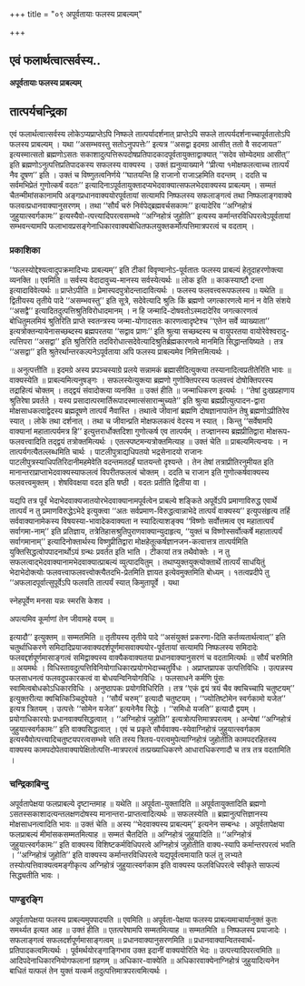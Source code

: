 +++
title = "०९ अपूर्वतायाः फलस्य प्राबल्यम्"

+++


## एवं फलार्थत्वात्सर्वस्य..

**अपूर्वतायाः फलस्य प्राबल्यम्**

## **तात्पर्यचन्द्रिका**

एवं फलार्थत्वात्सर्वस्य लोकेऽप्यप्राप्तेऽपि निष्फले तात्पर्यादर्शनात् प्राप्तेऽपि सफले तात्पर्यदर्शनाच्चापूर्वतातोऽपि फलस्य प्राबल्यम् । यथा ‘‘असम्भवस्तु सतोऽनुपपत्तेः’’ इत्यत्र ‘‘असद्वा इदमग्र आसीत् ततो वै सदजायत’’ इत्यस्मात्सतो ब्रह्मणोऽसतः सकाशादुत्पत्तिरूपदोषप्रतिपादकादपूर्वतायुक्ताद्वाक्यात् ‘‘सदेव सोम्येदमग्र आसीत्’’ इति ब्रह्मणोऽनुत्पत्तिप्रतिपादकस्य सफलस्य वाक्यस्य । उक्तं ह्यनुव्याख्याने ‘‘प्रीत्या १मोक्षफलत्वाच्च तात्पर्यं नैव दूषण’’ इति । उक्तं च विष्णुतत्वनिर्णये ‘‘घातयन्ति हि राजानो राजाऽहमिति वदन्तम् । ददति च सर्वमभिप्रेतं गुणोत्कर्षं वदतः’’ इत्यादिनाऽपूर्वतायुक्तादप्यभेदवाक्यात्सफलभेदवाक्यस्य प्राबल्यम् । सम्मतं चैतन्मीमांसकानामपि अङ्गप्रधानवाक्ययोरपूर्वतायां सत्यामपि निष्फलस्य सफलाङ्गत्वं तथा निष्फलाङ्गवाक्ये फलवत्प्रधानवाक्यानुसरणम् । तथा ‘‘सौर्यं चरुं निर्वपेद्ब्रह्मवर्चसकामः’’ इत्यादेरिव ‘‘अग्निहोत्रं जुहुयात्स्वर्गकामः’’ इत्यस्यैवो-त्पत्त्यादिपरत्वसम्भवे ‘‘अग्निहोत्रं जुहोति’’ इत्यस्य कर्मान्तरविधिपरत्वेऽपूर्वतायां सम्भवन्त्यामपि फलाभावप्रसङ्गेनाधिकारवाक्यबोधितफलयुक्तकर्मोत्पत्तिमात्रपरत्वं च वदताम् ।

### **प्रकाशिका**

‘‘फलस्योद्देश्यत्वादुपक्रमादिभ्यः प्राबल्यम्’’ इति टीकां विवृण्वानोऽ-पूर्वतातः फलस्य प्राबल्यं हेतूदाहरणोक्त्या व्यनक्ति ॥ एवमिति ॥ सर्वस्य वेदादावुच्य-मानस्य सर्वस्येत्यर्थः ॥ लोक इति ॥ काकस्याष्टौ दन्ता इत्यादाविवेत्यर्थः ॥ प्राप्तेऽपीति ॥ प्रेमास्पदपुत्रोदन्तादावित्यर्थः । फलस्य फलवत्त्वरूपफलस्य ॥ यथेति ॥ द्वितीयस्य तृतीये पादे ‘‘असम्भवस्तु’’ इति सूत्रे, सदेवेत्यादि श्रुतिः किं ब्रह्मणो जगत्कारणत्वे मानं न वेति संशये ‘‘असद्वै’’ इत्यादितदुत्पत्तिश्रुतिविरोधादमानम् । न हि जन्मादि-दोषवतोऽस्मदादेरिव जगत्कारणत्वं बोधितुमलमियं श्रुतिरिति प्राप्ते स्वतन्त्रस्य जन्मा-योगादसतः कारणत्वादृष्टेश्च ‘‘एतेन सर्वे व्याख्याता’’ इत्यत्रोक्तन्यायेनासच्छब्दस्य ब्रह्मपरतया ‘‘सद्वाव प्राणः’’ इति श्रुत्या सच्छब्दस्य च वायुपरतया वायोरेवेश्वरादु-त्पत्तिपरा ‘‘असद्वा’’ इति श्रुतिरिति तदविरोधात्सदेवेत्यादिश्रुतिर्ब्रह्मकारणत्वे मानमिति सिद्धान्तयिष्यते । तत्र ‘‘असद्वा’’ इति श्रुतेरर्थान्तरकल्पनेऽपूर्वताया अपि फलस्य प्राबल्यमेव निमित्तमित्यर्थः ।

॥ अनुत्पत्तीति ॥ इदमग्रे अस्य प्रपञ्चस्याग्रे प्रलये सन्नामकं ब्रह्मासीदित्युक्त्या तस्यानादित्वप्रतीतेरिति भावः ॥ वाक्यस्येति ॥ प्राबल्यमित्यनुषङ्गः । सफलस्येत्युक्त्या ब्रह्मणो गुणोक्तिपरस्य फलवत्त्वं दोषोक्तिपरस्य तद्राहित्यं चोक्तम् । तद्द्वयं संवादोक्त्या व्यनक्ति ॥ उक्तं हीति ॥ जन्माधिकरण इत्यर्थः । ‘‘तेषां दुःखप्रहाणाय श्रुतिरेषा प्रवर्तते । यस्य प्रसादात्परमार्तिरूपादस्मात्संसारान्मुच्यते’’ इति श्रुत्या ब्रह्मप्रीत्युत्पादन-द्वारा मोक्षसाधकत्वाद्वेदस्य ब्रह्मदूषणे तात्पर्यं नैवास्ति । तथात्वे जीवानां ब्रह्मणि दोषज्ञानापातेन तेषु ब्रह्मणोऽप्रीतिरेव स्यात् । लोके तथा दर्शनात् । तथा च जीवान्प्रति मोक्षफलकत्वं वेदस्य न स्यात् । किन्तु ‘‘सर्वेषामपि वाक्यानां महातात्पर्यमत्र हि’’ इत्युत्तरार्धोक्तदिशा गुणोत्कर्ष एव तात्पर्यम् । तज्ज्ञानस्य ब्रह्मप्रीतिद्वारा मोक्षरूप-फलवत्त्वादिति तद्द्वयं तत्रोक्तमित्यर्थः । एतत्स्पष्टमन्यत्रोक्तमित्याह ॥ उक्तं चेति ॥ प्राबल्यमित्यन्वयः । न तात्पर्यगत्यैतल्लब्धमिति चार्थः । पाटलीपुत्राद्यधिपतयो भद्रसेनादयो राजानः पाटलीपुत्रस्याधिपतिरिदानीमहमेवेति वदन्तमतदर्हं घातयन्तो दृश्यन्ते । तेन तेषां तत्राप्रीतिरनुमीयत इति मानान्तराप्राप्ताभेदवाक्यस्याफलत्वं विपरीतफलत्वं चोक्तम् । ददति च राजान इति गुणोत्कर्षवाक्यस्य फलवत्त्वमुक्तम् । शेषविवक्षया वदत इति षष्ठी । वदतः प्रतीति द्वितीया वा ।

यद्यपि तत्र पूर्वं भेदाभेदवाक्यजातयोरभेदवाक्यानामपूर्वत्वेन प्राबल्ये शङ्किते अपूर्वेऽपि प्रमाणाविरुद्ध एवार्थे तात्पर्यं न तु प्रमाणविरुद्धेऽभेदे इत्युक्त्वा ‘‘अतः सर्वप्रमाण-विरुद्धत्वान्नाभेदे तात्पर्यं वाक्यस्य’’ इत्युपसंहृत्य तर्हि सर्ववाक्यानामेकस्य विषयस्या-भावादेकवाक्यता न स्यादित्याशङ्क्य ‘‘विष्णोः सर्वोत्तमत्व एव महातात्पर्यं सर्वागमा-नाम्’’ इति प्रतिज्ञाय, तत्रेतिहासश्रुतिपुराणवाक्यान्युदाहृत्य, ‘‘युक्तं च विष्णोस्सर्वोत्कर्षे महातात्पर्यं सर्वागमानाम्’’ इत्यादिनोक्तार्थस्य विष्णुप्रीतिद्वारा मोक्षहेतूत्कर्षज्ञानजन-कत्वात्तत्र तात्पर्यमिति युक्तिसिद्धत्वोपपादनार्थोऽयं ग्रन्थः प्रवर्तत इति भाति । टीकायां तत्र तथैवोक्तेः । न तु सफलत्वाद्भेदवाक्यानामभेदवाक्यात्प्राबल्यं व्युत्पादयितुम् । तथाप्युक्तयुक्त्योक्तार्थे तात्पर्यं साधयितुं भेदाभेदोक्त्योः फलवत्त्वाफलवत्त्वोक्त्यैतदभि-प्रेतमिति ज्ञायत इत्येवमुक्तमिति बोध्यम् । १तत्वप्रदीपे तु ‘‘अफलादपूर्वात्सुपूर्वेऽपि फलवति तात्पर्यं स्यात् किमुतापूर्वे । यथा

स्नेहपूर्वेण मनसा यन्नः स्मरसि केशव ।

अपत्यमिव कूर्माणां तेन जीवामहे वयम् ॥

इत्यादौ’’ इत्युक्तम् ॥ सम्मतमिति ॥ तृतीयस्य तृतीये पादे ‘‘असंयुक्तं प्रकरणा-दिति कर्तव्यतार्थत्वात्’’ इति चतुर्थाधिकरणे समिदादिप्रयाजवाक्यदर्शपूर्णमासवाक्ययोर-पूर्वतायां सत्यामपि निष्फलस्य समिदादेः फलवद्दर्शपूर्णमासाङ्गत्वं समिद्वाक्यस्य वाक्यैकवाक्यतया प्रधानवाक्यानुसरणं च वदतामित्यर्थः ॥ सौर्यं चरुमिति ॥ अयमर्थः । विधिस्तावदुत्पत्तिविनियोगाधिकारप्रयोगभेदाच्चतुर्विधः । अप्राप्तप्रापक उत्पत्तिविधिः । उत्पन्नस्य फलसाधनत्वं फलवदुपकारकत्वं वा बोधयन्विनियोगविधिः । फलसाधने कर्मणि पुंसः स्वामित्वबोधकोऽधिकारविधिः । अनुष्ठापकः प्रयोगविधिरिति । तत्र ‘‘एकं द्वयं त्रयं चैव क्वचिच्चापि चतुष्टयम्’’ इत्युक्तरीत्या क्वचित्किञ्चिदुपेयते । ‘‘सौर्यं चरुम्’’ इत्यादौ चतुष्टयम् । ‘‘ज्योतिष्टोमेन स्वर्गकामो यजेत’’ इत्यत्र त्रितयम् । उत्पत्तेः ‘‘सोमेन यजेत’’ इत्यनेनैव सिद्धेः । ‘‘समिधो यजति’’ इत्यादौ द्वयम् । प्रयोगाधिकारयोः प्रधानवाक्यसिद्धत्वात् । ‘‘अग्निहोत्रं जुहोति’’ इत्यत्रोत्पत्तिमात्रपरत्वम् । अन्येषां ‘‘अग्निहोत्रं जुहुयात्स्वर्गकामः’’ इति वाक्यसिद्धत्वात् । एवं च प्रकृते सौर्यवाक्य-स्येवाग्निहोत्रं जुहुयात्स्वर्गकाम इत्यस्यैवोत्पत्त्यादिचतुष्टयपरत्वसम्भवे सति तस्य त्रितय-परत्वमुपेत्याग्निहोत्रं जुहोतीति कामपदरहितस्य वाक्यस्य कामपदोपेतवाक्यापेक्षितोत्पत्ति-मात्रपरत्वं तत्प्रख्याधिकरणे आधाराधिकरणादौ च तत्र तत्र वदतामिति ।

### **चन्द्रिकाबिन्दु**

अपूर्वतापेक्षया फलप्राबल्ये दृष्टान्तमाह ॥ यथेति ॥ अपूर्वता-युक्तादिति ॥ अपूर्वतायुक्तादिति ब्रह्मणो ऽसतस्सकाशादत्यन्तलक्षणदोषस्य मानान्तरा-प्राप्तत्वादित्यर्थः ॥ सफलस्येति ॥ ब्रह्मानुत्पत्तिज्ञानस्य मोक्षसाधनत्वादिति भावः ॥ उक्तं चेति ॥ अस्य ‘‘भेदवाक्यस्य प्राबल्यम्’’ इत्यनेन सम्बन्धः । अपूर्वतापेक्षया फलप्राबल्यं मीमांसकसम्मतमित्याह ॥ सम्मतं चैतदिति ॥ अग्निहोत्रं जुहुयादिति ॥ ‘‘अग्निहोत्रं जुहुयात्स्वर्गकामः’’ इति वाक्यस्य विशिष्टकर्मविधिपरत्वे अग्निहोत्रं जुहोतीति वाक्य-स्यापि कर्मान्तरपरत्वं भवति । ‘‘अग्निहोत्रं जुहोति’’ इति वाक्यस्य कर्मान्तरविधिपरत्वे यद्यपूर्वत्वमायाति फलं तु लभ्यते तस्योत्पत्तिवाक्यत्वमङ्गीकृत्य अग्निहोत्रं जुहुयात्स्वर्गकाम इति वाक्यस्य फलविधिपरत्वे स्वीकृते साफल्यं सिद्ध्यतीति भावः ।

### **पाण्डुरङ्गि**

अपूर्वतापेक्षया फलस्य प्राबल्यमुपपादयति ॥ एवमिति ॥ अपूर्वता-पेक्षया फलस्य प्राबल्यमाचार्यानुक्तं कुतः समर्थ्यत इत्यत आह ॥ उक्तं हीति ॥ एतत्परेषामपि सम्मतमित्याह ॥ सम्मतमिति ॥ निष्फलस्य प्रयाजादेः । सफलाङ्गत्वं सफलदर्शपूर्णमासाङ्गत्वम् ॥ प्रधानवाक्यानुसरणमिति ॥ प्रधानवाक्यान्वितस्वार्थ-प्रतिपादकत्वमित्यर्थः । पूर्वमर्थयोरङ्गाङ्गिभाव उक्त इदानीं वाक्ययोरिति भेदः ॥ उत्पत्त्यादिपरत्वमिति ॥ आदिपदेनाधिकारनियोगफलानां ग्रहणम् ॥ अधिकार-वाक्येति ॥ अधिकारवाक्येनाग्निहोत्रं जुहुयादित्यनेन बाधितं यत्फलं तेन युक्तं यत्कर्म तदुत्पत्तिमात्रपरत्वमित्यर्थः ।

